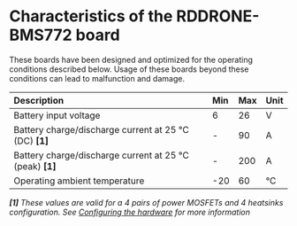 # Characteristics of the RDDRONE-BMS772 board

These boards have been designed and optimized for the operating conditions described below. Usage of these boards beyond these conditions can lead to malfunction and damage.

| Description | Min | Max | Unit |
| :--- | :--- | :--- | :--- |
| Battery input voltage | 6 | 26 | V |
| Battery charge/discharge current at 25 °C \(DC\) **\[1\]** | - | 90 | A |
| Battery charge/discharge current at 25 °C \(peak\) **\[1\]** | - | 200 | A |
| Operating ambient temperature | -20 | 60 | °C |

_**\[1\]** These values are valid for a 4 pairs of power MOSFETs and 4 heatsinks configuration. See_ [_Configuring the hardware_](getting-started-with-the-rddrone-bms772/configuring-the-hardware.md#power-mosfets-and-heatsinks) _for more information_


